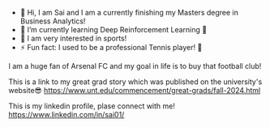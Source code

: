 - 👋 Hi, I am Sai and I am a currently finishing my Masters degree in Business Analytics!
- 🌱 I’m currently learning Deep Reinforcement Learning 🙇
- 👀 I am very interested in sports!
- ⚡ Fun fact: I used to be a professional Tennis player! 🎾

I am a huge fan of Arsenal FC and my goal in life is to buy that football club!

This is a link to my great grad story which was published on the university's website😎
https://www.unt.edu/commencement/great-grads/fall-2024.html

This is my linkedin profile, plase connect with me!
https://www.linkedin.com/in/sai01/

<!---
Sai-Kaushik-sk/Sai-Kaushik-sk is a ✨ special ✨ repository because its `README.md` (this file) appears on your GitHub profile.
You can click the Preview link to take a look at your changes.
--->
